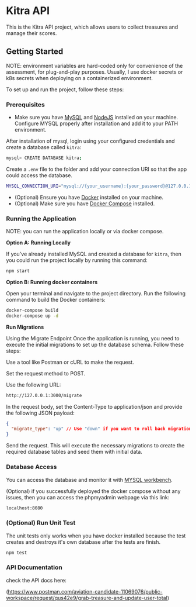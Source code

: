 # Kitra API

This is the Kitra API project, which allows users to collect treasures and manage their scores.

## Getting Started

NOTE: environment variables are hard-coded only for convenience of the assessment, for plug-and-play purposes. Usually, I use docker secrets or k8s secrets when deploying on a containerized environment.

To set up and run the project, follow these steps:

### Prerequisites

- Make sure you have [MySQL](https://dev.mysql.com/downloads/installer/) and [NodeJS](https://nodejs.org/en/download/package-manager) installed on your machine.
  Configure MYSQL properly after installation and add it to your PATH environment.

After installation of mysql, login using your configured credentials and create a database called `kitra`:

```bash
mysql> CREATE DATABASE kitra;
```

Create a `.env` file to the folder and add your connection URI so that the app could access the database.

```bash
MYSQL_CONNECTION_URI="mysql://{your_username}:{your_password}@127.0.0.1:3306/kitra"
```

- (Optional) Ensure you have [Docker](https://www.docker.com/) installed on your machine.
- (Optional) Make sure you have [Docker Compose](https://docs.docker.com/compose/) installed.

### Running the Application

NOTE: you can run the application locally or via docker compose.

**Option A: Running Locally**

If you've already installed MySQL and created a database for `kitra`, then you could run the project locally by running this command:

```bash
npm start
```

**Option B: Running docker containers**

Open your terminal and navigate to the project directory. Run the following command to build the Docker containers:

```bash
docker-compose build
docker-compose up -d
```

**Run Migrations**

Using the Migrate Endpoint
Once the application is running, you need to execute the initial migrations to set up the database schema. Follow these steps:

Use a tool like Postman or cURL to make the request.

Set the request method to POST.

Use the following URL:

```bash
http://127.0.0.1:3000/migrate
```

In the request body, set the Content-Type to application/json and provide the following JSON payload:

```json
{
  "migrate_type": "up" // Use "down" if you want to roll back migrations
}
```

Send the request. This will execute the necessary migrations to create the required database tables and seed them with initial data.

### Database Access

You can access the database and monitor it with [MYSQL workbench](https://dev.mysql.com/downloads/workbench/).

(Optional) if you successfully deployed the docker compose without any issues, then you can access the phpmyadmin webpage via this link:

```bash
localhost:8080
```

### (Optional) Run Unit Test

The unit tests only works when you have docker installed because the test creates and destroys it's own database after the tests are finish.

```bash
npm test
```

### API Documentation

check the API docs here:

(https://www.postman.com/aviation-candidate-11069076/public-workspace/request/qus42e9/grab-treasure-and-update-user-total)

